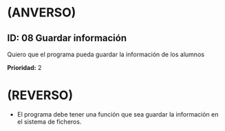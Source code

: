 # (ANVERSO)

## **ID:** 08 **Guardar información**

Quiero que el programa pueda guardar la información de los alumnos

**Prioridad:** 2

# (REVERSO)

* El programa debe tener una función que sea guardar la información en el sistema de ficheros.
